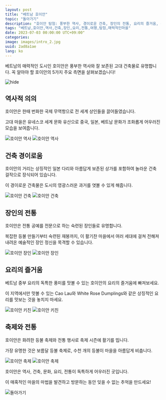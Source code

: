 ```yaml
---
layout: post
title: "베트남 호이안"
topic: "돌아가기"
description: "호이안 탐험: 풍부한 역사, 경이로운 건축, 장인의 전통, 요리의 즐거움, 축제 및 전통"
tags: "베트남,호이안,역사,건축,장인,요리,전통,여행,탐험,매력적인마을"
date: 2023-07-03 00:00:00 UTC+09:00"
categories: 
image: images/intro_2.jpg
uuid: 2ad8a1ae
lang: ko
---
```


베트남의 매력적인 도시인 호이안은 풍부한 역사와 잘 보존된 고대 건축물로 유명합니다.
꼭 알아야 할 호이안의 5가지 주요 측면을 살펴보겠습니다!

![hide](images/intro_2.jpg)


## 역사적 의의
호이안은 한때 번화한 국제 무역항으로 전 세계 상인들을 끌어들였습니다.

고대 마을은 유네스코 세계 문화 유산으로 중국, 일본, 베트남 문화가 조화롭게 어우러진 모습을 보여줍니다.

![호이안 역사](images/main1_4.jpg)
![호이안 역사](images/main1_5.jpg)


## 건축 경이로움
호이안의 거리는 상징적인 일본 다리와 아름답게 보존된 상가를 포함하여 놀라운 건축 걸작으로 장식되어 있습니다.

이 경이로운 건축물은 도시의 영광스러운 과거를 엿볼 수 있게 해줍니다.

![호이안 건축](images/main2_6.jpg)
![호이안 건축](images/main2_7.jpg)


## 장인의 전통
호이안은 전통 공예를 전문으로 하는 숙련된 장인들로 유명합니다.

복잡한 등불 만들기부터 숙련된 재봉까지, 이 활기찬 마을에서 여러 세대에 걸쳐 전해져 내려온 예술적인 장인 정신을 목격할 수 있습니다.

![호이안 장인](images/main3_6.jpg)
![호이안 장인](images/main3_7.png)


## 요리의 즐거움
베트남 중부 요리의 독특한 풍미를 맛볼 수 있는 호이안의 요리의 즐거움에 빠져보세요.

이 지역에서만 맛볼 수 있는 Cao Lau와 White Rose Dumplings와 같은 상징적인 요리를 맛보는 것을 놓치지 마세요.

![호이안 키친](images/main4_6.jpg)
![호이안 키친](images/main4_7.jpg)


## 축제와 전통
호이안은 화려한 등불 축제와 전통 행사로 축제 시즌에 활기를 띱니다.

가장 유명한 것은 보름달 등불 축제로, 수천 개의 등불이 마을을 아름답게 비춥니다.

![호이안 축제](images/main5_6.jpg)
![호이안 축제](images/main5_7.jpg)




호이안은 역사, 건축, 문화, 요리, 전통이 독특하게 어우러진 곳입니다.

이 매혹적인 마을의 ​​마법을 발견하고 방문하는 동안 잊을 수 없는 추억을 만드세요!

![돌아가기](images/intro_4.jpg)
